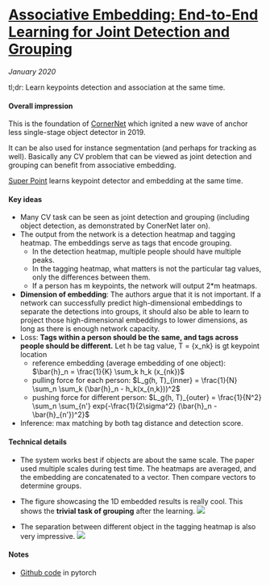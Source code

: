 # [Associative Embedding: End-to-End Learning for Joint Detection and Grouping](https://arxiv.org/abs/1611.05424)

_January 2020_

tl;dr: Learn keypoints detection and association at the same time.

#### Overall impression
This is the foundation of [CornerNet](cornernet.md) which ignited a new wave of anchor less single-stage object detector in 2019.

It can be also used for instance segmentation (and perhaps for tracking as well). Basically any CV problem that can be viewed as joint detection and grouping can benefit from associative embedding.

[Super Point](super_point.md) learns keypoint detector and embedding at the same time.


#### Key ideas
- Many CV task can be seen as joint detection and grouping (including object detection, as demonstrated by ConerNet later on).
- The output from the network is a detection heatmap and tagging heatmap. The embeddings serve as tags that encode grouping.
	- In the detection heatmap, multiple people should have multiple peaks. 
	- In the tagging heatmap, what matters is not the particular tag values, only the differences between them. 
	- If a person has m keypoints, the network will output 2*m heatmaps.
- **Dimension of embedding**: The authors argue that it is not important. If a network can successfully predict high-dimensional embeddings to separate the detections into groups, it should also be able to learn to project those high-dimensional embeddings to lower dimensions, as long as there is enough network capacity.
- Loss: **Tags within a person should be the same, and tags across people should be different.** Let h be tag value, T = {x_nk} is gt keypoint location
	- reference embedding (average embedding of one object): $\bar{h}_n = \frac{1}{K} \sum_k h_k (x_{nk})$
	- pulling force for each person: $L_g(h, T)_{inner} = \frac{1}{N} \sum_n \sum_k (\bar{h}_n - h_k(x_{n,k}))^2$ 
	- pushing force for different person: $L_g(h, T)_{outer} = \frac{1}{N^2} \sum_n \sum_{n'} exp{-\frac{1}{2\sigma^2} (\bar{h}_n - \bar{h}_{n'})^2}$ 
- Inference: max matching by both tag distance and detection score.

#### Technical details
- The system works best if objects are about the same scale. The paper used multiple scales during test time. The heatmaps are averaged, and the embedding are concatenated to a vector. Then compare vectors to determine groups.
- The figure showcasing the 1D embedded results is really cool. This shows the **trivial task of grouping** after the learning.
![](https://pic1.zhimg.com/80/v2-71685932ee2ef3cd8da83a11f8de390c_hd.jpg)

- The separation between different object in the tagging heatmap is also very impressive.
![](https://pic2.zhimg.com/80/v2-dc684098a4c31847f99e0c5c67440645_hd.jpg)



#### Notes
- [Github code](https://github.com/princeton-vl/pose-ae-train) in pytorch

